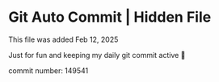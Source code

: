 # Git Auto Commit | Hidden File

This file was added Feb 12, 2025

Just for fun and keeping my daily git commit active 🤪

commit number: 149541
